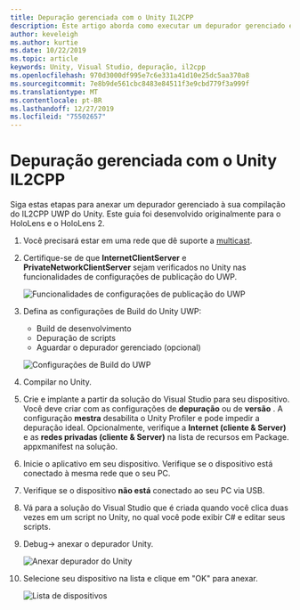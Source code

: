 ```yaml
---
title: Depuração gerenciada com o Unity IL2CPP
description: Este artigo aborda como executar um depurador gerenciado em seu projeto do IL2CPP UWP do Unity.
author: keveleigh
ms.author: kurtie
ms.date: 10/22/2019
ms.topic: article
keywords: Unity, Visual Studio, depuração, il2cpp
ms.openlocfilehash: 970d3000df995e7c6e331a41d10e25dc5aa370a8
ms.sourcegitcommit: 7e8b9de561cbc8483e84511f3e9cbd779f3a999f
ms.translationtype: MT
ms.contentlocale: pt-BR
ms.lasthandoff: 12/27/2019
ms.locfileid: "75502657"
---
```

# <a name="managed-debugging-with-unity-il2cpp"></a>Depuração gerenciada com o Unity IL2CPP

Siga estas etapas para anexar um depurador gerenciado à sua compilação do IL2CPP UWP do Unity. Este guia foi desenvolvido originalmente para o HoloLens e o HoloLens 2.

1. Você precisará estar em uma rede que dê suporte a [multicast](https://en.wikipedia.org/wiki/Multicast).
1. Certifique-se de que **InternetClientServer** e **PrivateNetworkClientServer** sejam verificados no Unity nas funcionalidades de configurações de publicação do UWP.

    ![Funcionalidades de configurações de publicação do UWP](images/il2cpp-debugging-capabilities.png)

1. Defina as configurações de Build do Unity UWP:
    - Build de desenvolvimento
    - Depuração de scripts
    - Aguardar o depurador gerenciado (opcional)

    ![Configurações de Build do UWP](images/il2cpp-debugging-build.png)

1. Compilar no Unity.
1. Crie e implante a partir da solução do Visual Studio para seu dispositivo. Você deve criar com as configurações de **depuração** ou de **versão** . A configuração **mestra** desabilita o Unity Profiler e pode impedir a depuração ideal. Opcionalmente, verifique a **Internet (cliente & Server)** e as **redes privadas (cliente & Server)** na lista de recursos em Package. appxmanifest na solução.
1. Inicie o aplicativo em seu dispositivo. Verifique se o dispositivo está conectado à mesma rede que o seu PC.
1. Verifique se o dispositivo **não está** conectado ao seu PC via USB.
1. Vá para a solução do Visual Studio que é criada quando você clica duas vezes em um script no Unity, no qual você pode exibir C# e editar seus scripts.
1. Debug-> anexar o depurador Unity.

    ![Anexar depurador do Unity](images/il2cpp-debugging-attach.png)

1. Selecione seu dispositivo na lista e clique em "OK" para anexar.

    ![Lista de dispositivos](images/il2cpp-debugging-machines.png)
